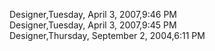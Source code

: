﻿Designer,Tuesday, April 3, 2007,9:46 PM  Designer,Tuesday, April 3, 2007,9:45 PM  Designer,Thursday, September 2, 2004,6:11 PM